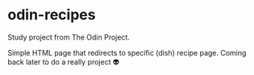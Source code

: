 # odin-recipes
Study project from The Odin Project.

Simple HTML page that redirects to specific (dish) recipe page.
Coming back later to do a really project 👽
